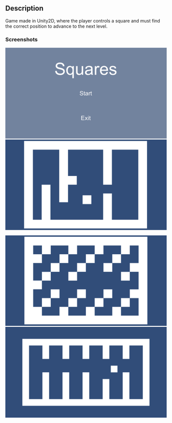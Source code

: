 ## Description
Game made in Unity2D, where the player controls a square and must find the correct position to advance to the next level.

### Screenshots
<p float="left">
<img src="Screenshots\main_menu.png" width="700"/>
<img src="Screenshots\level_1.png" width="700"/>
<p></p>
<img src="Screenshots\level_2.png" width="700"/>
<img src="Screenshots\level_3.png" width="700"/>
</p>
